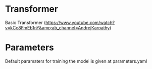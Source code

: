 # Transformer
Basic Transformer (https://www.youtube.com/watch?v=kCc8FmEb1nY&amp;ab_channel=AndrejKarpathy)

# Parameters
Default paramaters for training the model is given at parameters.yaml
